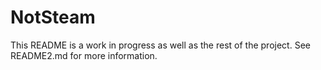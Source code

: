 # NotSteam

This README is a work in progress as well as the rest of the project. See README2.md for more information.
